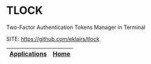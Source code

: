 # TLOCK

 Two-Factor Authentication Tokens Manager in Terminal

 SITE: https://github.com/eklairs/tlock

 | [Applications](https://portable-linux-apps.github.io/apps.html) | [Home](https://portable-linux-apps.github.io)
 | --- | --- |
